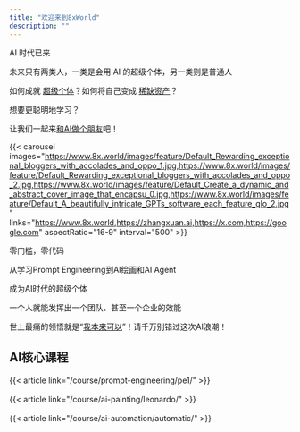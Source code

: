 ```yaml
---
title: "欢迎来到8xWorld"
description: ""
---
```









AI 时代已来

未来只有两类人，一类是会用 AI 的超级个体，另一类则是普通人

如何成就 [超级个体](#)？如何将自己变成 [稀缺资产](#)？

想要更聪明地学习？

让我们一起来[和AI做个朋友](https://8x.world/)吧！




{{< carousel images="https://www.8x.world/images/feature/Default_Rewarding_exceptional_bloggers_with_accolades_and_oppo_1.jpg,https://www.8x.world/images/feature/Default_Rewarding_exceptional_bloggers_with_accolades_and_oppo_2.jpg,https://www.8x.world/images/feature/Default_Create_a_dynamic_and_abstract_cover_image_that_encapsu_0.jpg,https://www.8x.world/images/feature/Default_A_beautifully_intricate_GPTs_software_each_feature_glo_2.jpg" links="https://www.8x.world,https://zhangxuan.ai,https://x.com,https://google.com" aspectRatio="16-9" interval="500" >}}





零门槛，零代码

从学习Prompt Engineering到AI绘画和AI Agent

成为AI时代的超级个体

一个人就能发挥出一个团队、甚至一个企业的效能

世上最痛的领悟就是“[我本来可以](#)”！请千万别错过这次AI浪潮！




## AI核心课程
{{< article link="/course/prompt-engineering/pe1/" >}}
　

{{< article link="/course/ai-painting/leonardo/" >}}
　

{{< article link="/course/ai-automation/automatic/" >}} 　
　

